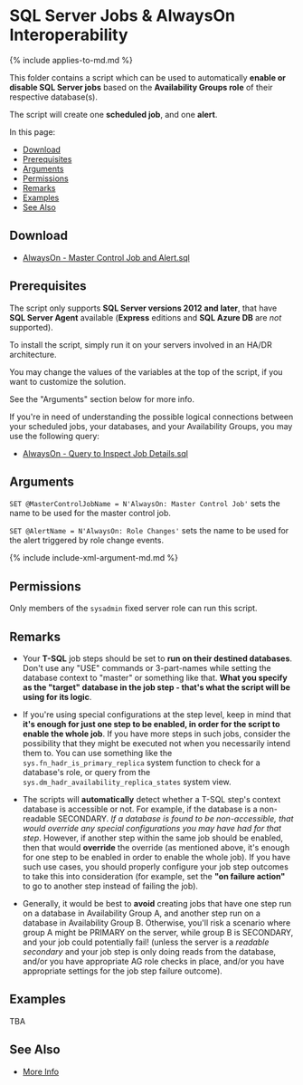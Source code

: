 # SQL Server Jobs & AlwaysOn Interoperability

{% include applies-to-md.md %}

This folder contains a script which can be used to automatically **enable or disable SQL Server jobs** based on the **Availability Groups role** of their respective database(s).

The script will create one **scheduled job**, and one **alert**.

In this page:

- [Download](#download)
- [Prerequisites](#prerequisites)
- [Arguments](#arguments)
- [Permissions](#permissions)
- [Remarks](#remarks)
- [Examples](#examples)
- [See Also](#see-also)

## Download

- [AlwaysOn - Master Control Job and Alert.sql](AlwaysOn%20-%20Master%20Control%20Job%20and%20Alert.sql)

## Prerequisites

The script only supports **SQL Server versions 2012 and later**, that have **SQL Server Agent** available (**Express** editions and **SQL Azure DB** are _not_ supported).

To install the script, simply run it on your servers involved in an HA/DR architecture.

You may change the values of the variables at the top of the script, if you want to customize the solution.

See the "Arguments" section below for more info.

If you're in need of understanding the possible logical connections between your scheduled jobs, your databases, and your Availability Groups, you may use the following query:

- [AlwaysOn - Query to Inspect Job Details.sql](AlwaysOn%20-%20Inspect%20Job%20Details.sql)

## Arguments

`SET @MasterControlJobName = N'AlwaysOn: Master Control Job'` sets the name to be used for the master control job.

`SET @AlertName = N'AlwaysOn: Role Changes'` sets the name to be used for the alert triggered by role change events.

{% include include-xml-argument-md.md %}

## Permissions

Only members of the `sysadmin` fixed server role can run this script.

## Remarks

- Your **T-SQL** job steps should be set to **run on their destined databases**. Don't use any "USE" commands or 3-part-names while setting the database context to "master" or something like that. **What you specify as the "target" database in the job step - that's what the script will be using for its logic**.

- If you're using special configurations at the step level, keep in mind that **it's enough for just one step to be enabled, in order for the script to enable the whole job**. If you have more steps in such jobs, consider the possibility that they might be executed not when you necessarily intend them to. You can use something like the `sys.fn_hadr_is_primary_replica` system function to check for a database's role, or query from the `sys.dm_hadr_availability_replica_states` system view.

- The scripts will **automatically** detect whether a T-SQL step's context database is accessible or not. For example, if the database is a non-readable SECONDARY. *If a database is found to be non-accessible, that would override any special configurations you may have had for that step*. However, if another step within the same job should be enabled, then that would **override** the override (as mentioned above, it's enough for one step to be enabled in order to enable the whole job). If you have such use cases, you should properly configure your job step outcomes to take this into consideration (for example, set the **"on failure action"** to go to another step instead of failing the job).

- Generally, it would be best to **avoid** creating jobs that have one step run on a database in Availability Group A, and another step run on a database in Availability Group B. Otherwise, you'll risk a scenario where group A might be PRIMARY on the server, while group B is SECONDARY, and your job could potentially fail! (unless the server is a *readable secondary* and your job step is only doing reads from the database, and/or you have appropriate AG role checks in place, and/or you have appropriate settings for the job step failure outcome).

## Examples

TBA

## See Also

- [More Info](https://eitanblumin.com/?p=938)
